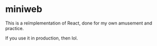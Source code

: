 miniweb
=======

This is a reïmplementation of React, done for my own amusement and practice.

If you use it in production, then lol.
